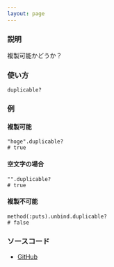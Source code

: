 ```yaml
---
layout: page
---
```

### 説明
複製可能かどうか？

### 使い方
    duplicable?

### 例
#### 複製可能
    "hoge".duplicable?
    # true

#### 空文字の場合
    "".duplicable?
    # true

#### 複製不可能
    method(:puts).unbind.duplicable?
    # false

### ソースコード
* [GitHub](https://github.com/rails/rails/blob/f33d52c95217212cbacc8d5e44b5a8e3cdc6f5b3/activesupport/lib/active_support/core_ext/object/duplicable.rb#L36)